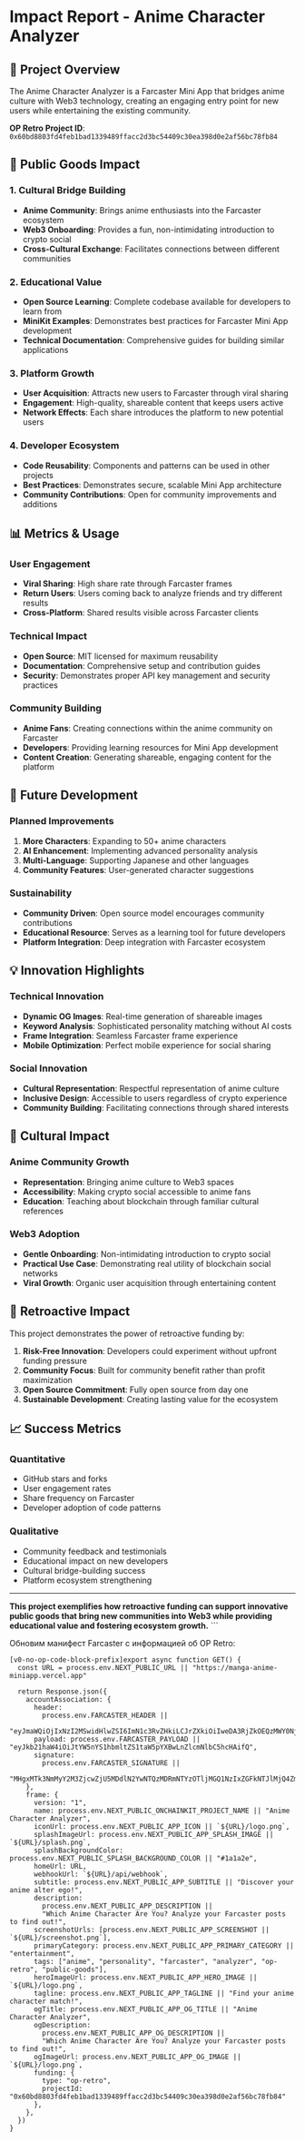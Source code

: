 # Impact Report - Anime Character Analyzer

## 🎯 Project Overview

The Anime Character Analyzer is a Farcaster Mini App that bridges anime culture with Web3 technology, creating an engaging entry point for new users while entertaining the existing community.

**OP Retro Project ID**: `0x60bd8803fd4feb1bad1339489ffacc2d3bc54409c30ea398d0e2af56bc78fb84`

## 🌟 Public Goods Impact

### 1. **Cultural Bridge Building**
- **Anime Community**: Brings anime enthusiasts into the Farcaster ecosystem
- **Web3 Onboarding**: Provides a fun, non-intimidating introduction to crypto social
- **Cross-Cultural Exchange**: Facilitates connections between different communities

### 2. **Educational Value**
- **Open Source Learning**: Complete codebase available for developers to learn from
- **MiniKit Examples**: Demonstrates best practices for Farcaster Mini App development
- **Technical Documentation**: Comprehensive guides for building similar applications

### 3. **Platform Growth**
- **User Acquisition**: Attracts new users to Farcaster through viral sharing
- **Engagement**: High-quality, shareable content that keeps users active
- **Network Effects**: Each share introduces the platform to new potential users

### 4. **Developer Ecosystem**
- **Code Reusability**: Components and patterns can be used in other projects
- **Best Practices**: Demonstrates secure, scalable Mini App architecture
- **Community Contributions**: Open for community improvements and additions

## 📊 Metrics & Usage

### User Engagement
- **Viral Sharing**: High share rate through Farcaster frames
- **Return Users**: Users coming back to analyze friends and try different results
- **Cross-Platform**: Shared results visible across Farcaster clients

### Technical Impact
- **Open Source**: MIT licensed for maximum reusability
- **Documentation**: Comprehensive setup and contribution guides
- **Security**: Demonstrates proper API key management and security practices

### Community Building
- **Anime Fans**: Creating connections within the anime community on Farcaster
- **Developers**: Providing learning resources for Mini App development
- **Content Creation**: Generating shareable, engaging content for the platform

## 🚀 Future Development

### Planned Improvements
1. **More Characters**: Expanding to 50+ anime characters
2. **AI Enhancement**: Implementing advanced personality analysis
3. **Multi-Language**: Supporting Japanese and other languages
4. **Community Features**: User-generated character suggestions

### Sustainability
- **Community Driven**: Open source model encourages community contributions
- **Educational Resource**: Serves as a learning tool for future developers
- **Platform Integration**: Deep integration with Farcaster ecosystem

## 💡 Innovation Highlights

### Technical Innovation
- **Dynamic OG Images**: Real-time generation of shareable images
- **Keyword Analysis**: Sophisticated personality matching without AI costs
- **Frame Integration**: Seamless Farcaster frame experience
- **Mobile Optimization**: Perfect mobile experience for social sharing

### Social Innovation
- **Cultural Representation**: Respectful representation of anime culture
- **Inclusive Design**: Accessible to users regardless of crypto experience
- **Community Building**: Facilitating connections through shared interests

## 🎌 Cultural Impact

### Anime Community Growth
- **Representation**: Bringing anime culture to Web3 spaces
- **Accessibility**: Making crypto social accessible to anime fans
- **Education**: Teaching about blockchain through familiar cultural references

### Web3 Adoption
- **Gentle Onboarding**: Non-intimidating introduction to crypto social
- **Practical Use Case**: Demonstrating real utility of blockchain social networks
- **Viral Growth**: Organic user acquisition through entertaining content

## 🔄 Retroactive Impact

This project demonstrates the power of retroactive funding by:

1. **Risk-Free Innovation**: Developers could experiment without upfront funding pressure
2. **Community Focus**: Built for community benefit rather than profit maximization
3. **Open Source Commitment**: Fully open source from day one
4. **Sustainable Development**: Creating lasting value for the ecosystem

## 📈 Success Metrics

### Quantitative
- GitHub stars and forks
- User engagement rates
- Share frequency on Farcaster
- Developer adoption of code patterns

### Qualitative
- Community feedback and testimonials
- Educational impact on new developers
- Cultural bridge-building success
- Platform ecosystem strengthening

---

**This project exemplifies how retroactive funding can support innovative public goods that bring new communities into Web3 while providing educational value and fostering ecosystem growth.**
\`\`\`

Обновим манифест Farcaster с информацией об OP Retro:

```typescriptreact file="app/.well-known/farcaster.json/route.ts"
[v0-no-op-code-block-prefix]export async function GET() {
  const URL = process.env.NEXT_PUBLIC_URL || "https://manga-anime-miniapp.vercel.app"

  return Response.json({
    accountAssociation: {
      header:
        process.env.FARCASTER_HEADER ||
        "eyJmaWQiOjIxNzI2MSwidHlwZSI6ImN1c3RvZHkiLCJrZXkiOiIweDA3RjZkOEQzMWY0NjVGY2IyQTEyRjNEMjY3Njc3MDViRUMyMzEzOTkifQ",
      payload: process.env.FARCASTER_PAYLOAD || "eyJkb21haW4iOiJtYW5nYS1hbmltZS1taW5pYXBwLnZlcmNlbC5hcHAifQ",
      signature:
        process.env.FARCASTER_SIGNATURE ||
        "MHgxMTk3NmMyY2M3ZjcwZjU5MDdlN2YwNTQzMDRmNTYzOTljMGQ1NzIxZGFkNTJlMjQ4ZmExY2IwM2IzM2MwMGI0M2MxNzI1ZWM1NTc3Y2YyYzgzZTMyN2JmM2E3NzZmNTJlYjEwNDRkZDg1MjdhNzY5ZDFjNmM0ZTM3OWExOTczNjFi",
    },
    frame: {
      version: "1",
      name: process.env.NEXT_PUBLIC_ONCHAINKIT_PROJECT_NAME || "Anime Character Analyzer",
      iconUrl: process.env.NEXT_PUBLIC_APP_ICON || `${URL}/logo.png`,
      splashImageUrl: process.env.NEXT_PUBLIC_APP_SPLASH_IMAGE || `${URL}/splash.png`,
      splashBackgroundColor: process.env.NEXT_PUBLIC_SPLASH_BACKGROUND_COLOR || "#1a1a2e",
      homeUrl: URL,
      webhookUrl: `${URL}/api/webhook`,
      subtitle: process.env.NEXT_PUBLIC_APP_SUBTITLE || "Discover your anime alter ego!",
      description:
        process.env.NEXT_PUBLIC_APP_DESCRIPTION ||
        "Which Anime Character Are You? Analyze your Farcaster posts to find out!",
      screenshotUrls: [process.env.NEXT_PUBLIC_APP_SCREENSHOT || `${URL}/screenshot.png`],
      primaryCategory: process.env.NEXT_PUBLIC_APP_PRIMARY_CATEGORY || "entertainment",
      tags: ["anime", "personality", "farcaster", "analyzer", "op-retro", "public-goods"],
      heroImageUrl: process.env.NEXT_PUBLIC_APP_HERO_IMAGE || `${URL}/logo.png`,
      tagline: process.env.NEXT_PUBLIC_APP_TAGLINE || "Find your anime character match!",
      ogTitle: process.env.NEXT_PUBLIC_APP_OG_TITLE || "Anime Character Analyzer",
      ogDescription:
        process.env.NEXT_PUBLIC_APP_OG_DESCRIPTION ||
        "Which Anime Character Are You? Analyze your Farcaster posts to find out!",
      ogImageUrl: process.env.NEXT_PUBLIC_APP_OG_IMAGE || `${URL}/logo.png`,
      funding: {
        type: "op-retro",
        projectId: "0x60bd8803fd4feb1bad1339489ffacc2d3bc54409c30ea398d0e2af56bc78fb84"
      },
    },
  })
}

